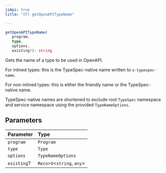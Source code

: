```yaml
---
jsApi: true
title: "[F] getOpenAPITypeName"

---
```

```ts
getOpenAPITypeName(
   program, 
   type, 
   options, 
   existing?): string
```

Gets the name of a type to be used in OpenAPI.

For inlined types: this is the TypeSpec-native name written to `x-typespec-name`.

For non-inlined types: this is either the friendly name or the TypeSpec-native name.

TypeSpec-native names are shortened to exclude root `TypeSpec` namespace and service
namespace using the provided `TypeNameOptions`.

## Parameters

| Parameter | Type |
| :------ | :------ |
| `program` | `Program` |
| `type` | `Type` |
| `options` | `TypeNameOptions` |
| `existing`? | `Record`<`string`, `any`\> |
